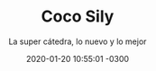 ---
title:  "Coco Sily"
subtitle: "La super cátedra, lo nuevo y lo mejor"
img: http://magnoliosala.uy/img/enero/coco.jpg
date:   2020-01-20 10:55:01 -0300
eventdate: 2020-01-23 21:00:00 -0300
tickantel: https://tickantel.com.uy/inicio/espectaculo/40008283/espectaculo/Coco%20Sily?3
---